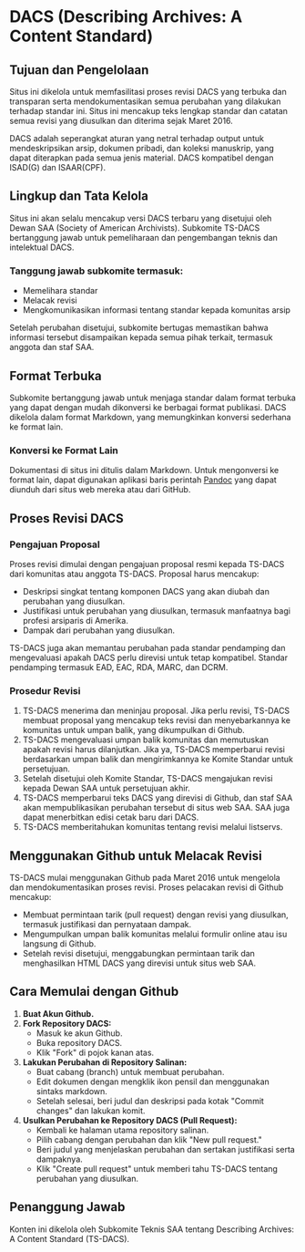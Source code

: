 # DACS (Describing Archives: A Content Standard)

## Tujuan dan Pengelolaan
Situs ini dikelola untuk memfasilitasi proses revisi DACS yang terbuka dan transparan serta mendokumentasikan semua perubahan yang dilakukan terhadap standar ini. Situs ini mencakup teks lengkap standar dan catatan semua revisi yang diusulkan dan diterima sejak Maret 2016.

DACS adalah seperangkat aturan yang netral terhadap output untuk mendeskripsikan arsip, dokumen pribadi, dan koleksi manuskrip, yang dapat diterapkan pada semua jenis material. DACS kompatibel dengan ISAD(G) dan ISAAR(CPF).

## Lingkup dan Tata Kelola
Situs ini akan selalu mencakup versi DACS terbaru yang disetujui oleh Dewan SAA (Society of American Archivists). Subkomite TS-DACS bertanggung jawab untuk pemeliharaan dan pengembangan teknis dan intelektual DACS.

### Tanggung jawab subkomite termasuk:
- Memelihara standar
- Melacak revisi
- Mengkomunikasikan informasi tentang standar kepada komunitas arsip

Setelah perubahan disetujui, subkomite bertugas memastikan bahwa informasi tersebut disampaikan kepada semua pihak terkait, termasuk anggota dan staf SAA.

## Format Terbuka
Subkomite bertanggung jawab untuk menjaga standar dalam format terbuka yang dapat dengan mudah dikonversi ke berbagai format publikasi. DACS dikelola dalam format Markdown, yang memungkinkan konversi sederhana ke format lain.

### Konversi ke Format Lain
Dokumentasi di situs ini ditulis dalam Markdown. Untuk mengonversi ke format lain, dapat digunakan aplikasi baris perintah [Pandoc](https://pandoc.org/) yang dapat diunduh dari situs web mereka atau dari GitHub.

## Proses Revisi DACS

### Pengajuan Proposal
Proses revisi dimulai dengan pengajuan proposal resmi kepada TS-DACS dari komunitas atau anggota TS-DACS. Proposal harus mencakup:
- Deskripsi singkat tentang komponen DACS yang akan diubah dan perubahan yang diusulkan.
- Justifikasi untuk perubahan yang diusulkan, termasuk manfaatnya bagi profesi arsiparis di Amerika.
- Dampak dari perubahan yang diusulkan.

TS-DACS juga akan memantau perubahan pada standar pendamping dan mengevaluasi apakah DACS perlu direvisi untuk tetap kompatibel. Standar pendamping termasuk EAD, EAC, RDA, MARC, dan DCRM.

### Prosedur Revisi
1. TS-DACS menerima dan meninjau proposal. Jika perlu revisi, TS-DACS membuat proposal yang mencakup teks revisi dan menyebarkannya ke komunitas untuk umpan balik, yang dikumpulkan di Github.
2. TS-DACS mengevaluasi umpan balik komunitas dan memutuskan apakah revisi harus dilanjutkan. Jika ya, TS-DACS memperbarui revisi berdasarkan umpan balik dan mengirimkannya ke Komite Standar untuk persetujuan.
3. Setelah disetujui oleh Komite Standar, TS-DACS mengajukan revisi kepada Dewan SAA untuk persetujuan akhir.
4. TS-DACS memperbarui teks DACS yang direvisi di Github, dan staf SAA akan mempublikasikan perubahan tersebut di situs web SAA. SAA juga dapat menerbitkan edisi cetak baru dari DACS.
5. TS-DACS memberitahukan komunitas tentang revisi melalui listservs.

## Menggunakan Github untuk Melacak Revisi
TS-DACS mulai menggunakan Github pada Maret 2016 untuk mengelola dan mendokumentasikan proses revisi. Proses pelacakan revisi di Github mencakup:
- Membuat permintaan tarik (pull request) dengan revisi yang diusulkan, termasuk justifikasi dan pernyataan dampak.
- Mengumpulkan umpan balik komunitas melalui formulir online atau isu langsung di Github.
- Setelah revisi disetujui, menggabungkan permintaan tarik dan menghasilkan HTML DACS yang direvisi untuk situs web SAA.

## Cara Memulai dengan Github
1. **Buat Akun Github.**
2. **Fork Repository DACS:**
   - Masuk ke akun Github.
   - Buka repository DACS.
   - Klik "Fork" di pojok kanan atas.
3. **Lakukan Perubahan di Repository Salinan:**
   - Buat cabang (branch) untuk membuat perubahan.
   - Edit dokumen dengan mengklik ikon pensil dan menggunakan sintaks markdown.
   - Setelah selesai, beri judul dan deskripsi pada kotak "Commit changes" dan lakukan komit.
4. **Usulkan Perubahan ke Repository DACS (Pull Request):**
   - Kembali ke halaman utama repository salinan.
   - Pilih cabang dengan perubahan dan klik "New pull request."
   - Beri judul yang menjelaskan perubahan dan sertakan justifikasi serta dampaknya.
   - Klik "Create pull request" untuk memberi tahu TS-DACS tentang perubahan yang diusulkan.

## Penanggung Jawab
Konten ini dikelola oleh Subkomite Teknis SAA tentang Describing Archives: A Content Standard (TS-DACS).
